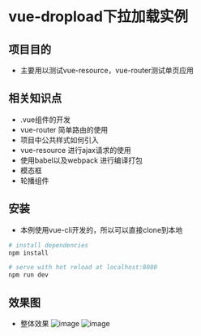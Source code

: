 ﻿# vue-dropload下拉加载实例

## 项目目的
* 主要用以测试vue-resource，vue-router测试单页应用

## 相关知识点
* .vue组件的开发
* vue-router 简单路由的使用
* 项目中公共样式如何引入
* vue-resource 进行ajax请求的使用
* 使用babel以及webpack 进行编译打包
* 模态框
* 轮播组件

## 安装
* 本例使用vue-cli开发的，所以可以直接clone到本地
``` bash
# install dependencies
npm install

# serve with hot reload at localhost:8080
npm run dev

```

## 效果图
* 整体效果
![image](https://github.com/ITCNZ/vue-dropload/blob/master/renders/1.jpg) ![image](https://github.com/ITCNZ/vue-dropload/blob/master/renders/2.jpg)
